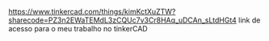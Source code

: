 https://www.tinkercad.com/things/kimKctXuZTW?sharecode=PZ3n2EWaTEMdL3zCQUc7v3Cr8HAq_uDCAn_sLtdHGt4
link de acesso para o meu trabalho no tinkerCAD
